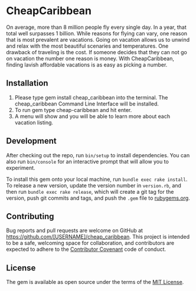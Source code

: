 # CheapCaribbean

On average, more than 8 million people fly every single day. In a year, that total well surpasses 1 billion. While reasons for flying can vary, one reason
that is most prevalent are vacations. Going on vacation allows us to unwind and relax with the most beautiful scenaries and temperatures. One drawback of 
traveling is the cost. If someone decides that they can not go on vacation the number one reason is money. With CheapCaribbean, finding lavish affordable 
vacations is as easy as picking a number. 

## Installation

1. Please type gem install cheap_caribbean into the terminal. The cheap_caribbean Command Line Interface will be installed.
2. To run gem type cheap-caribbean and hit enter.
3. A menu will show and you will be able to learn more about each vacation listing.


## Development

After checking out the repo, run `bin/setup` to install dependencies. You can also run `bin/console` for an interactive prompt that will allow you to experiment.

To install this gem onto your local machine, run `bundle exec rake install`. To release a new version, update the version number in `version.rb`, and then run `bundle exec rake release`, which will create a git tag for the version, push git commits and tags, and push the `.gem` file to [rubygems.org](https://rubygems.org).

## Contributing

Bug reports and pull requests are welcome on GitHub at https://github.com/[USERNAME]/cheap_caribbean. This project is intended to be a safe, welcoming space for collaboration, and contributors are expected to adhere to the [Contributor Covenant](http://contributor-covenant.org) code of conduct.


## License

The gem is available as open source under the terms of the [MIT License](http://opensource.org/licenses/MIT).

